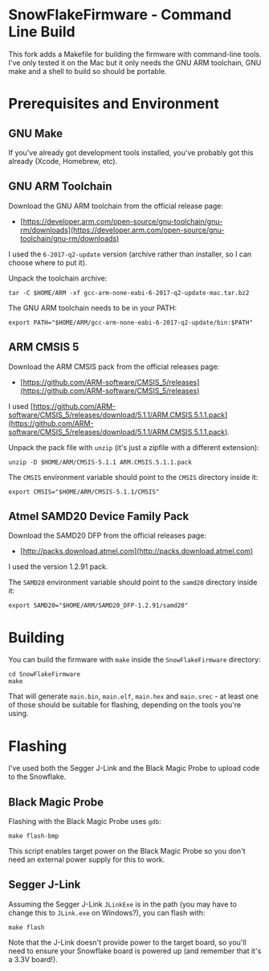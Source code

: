 # SnowFlakeFirmware - Command Line Build

This fork adds a Makefile for building the firmware with command-line tools.
I've only tested it on the Mac but it only needs the GNU ARM toolchain, GNU
make and a shell to build so should be portable.

# Prerequisites and Environment

## GNU Make

If you've already got development tools installed, you've probably got this
already (Xcode, Homebrew, etc).

## GNU ARM Toolchain

Download the GNU ARM toolchain from the official release page:

* [https://developer.arm.com/open-source/gnu-toolchain/gnu-rm/downloads](https://developer.arm.com/open-source/gnu-toolchain/gnu-rm/downloads)

I used the `6-2017-q2-update` version (archive rather than installer, so I can choose where to put it).

Unpack the toolchain archive:

    tar -C $HOME/ARM -xf gcc-arm-none-eabi-6-2017-q2-update-mac.tar.bz2

The GNU ARM toolchain needs to be in your PATH:

    export PATH="$HOME/ARM/gcc-arm-none-eabi-6-2017-q2-update/bin:$PATH"

## ARM CMSIS 5

Download the ARM CMSIS pack from the official releases page:

* [https://github.com/ARM-software/CMSIS_5/releases](https://github.com/ARM-software/CMSIS_5/releases)

I used [https://github.com/ARM-software/CMSIS_5/releases/download/5.1.1/ARM.CMSIS.5.1.1.pack](https://github.com/ARM-software/CMSIS_5/releases/download/5.1.1/ARM.CMSIS.5.1.1.pack).

Unpack the pack file with `unzip` (it's just a zipfile with a different extension):

    unzip -D $HOME/ARM/CMSIS-5.1.1 ARM.CMSIS.5.1.1.pack

The `CMSIS` environment variable should point to the `CMSIS` directory inside
it:

    export CMSIS="$HOME/ARM/CMSIS-5.1.1/CMSIS"

## Atmel SAMD20 Device Family Pack

Download the SAMD20 DFP from the official releases page:

* [http://packs.download.atmel.com](http://packs.download.atmel.com)

I used the version 1.2.91 pack.

The `SAMD20` environment variable should point to the `samd20` directory inside
it:

    export SAMD20="$HOME/ARM/SAMD20_DFP-1.2.91/samd20"

# Building

You can build the firmware with `make` inside the `SnowFlakeFirmware`
directory:

    cd SnowFlakeFirmware
    make

That will generate `main.bin`, `main.elf`, `main.hex` and `main.srec` - at
least one of those should be suitable for flashing, depending on the tools
you're using.

# Flashing

I've used both the Segger J-Link and the Black Magic Probe to upload code to
the Snowflake.

## Black Magic Probe

Flashing with the Black Magic Probe uses `gdb`:

    make flash-bmp

This script enables target power on the Black Magic Probe so you don't need an
external power supply for this to work.

## Segger J-Link

Assuming the Segger J-Link `JLinkExe` is in the path (you may have to change
this to `JLink.exe` on Windows?), you can flash with:

    make flash

Note that the J-Link doesn't provide power to the target board, so you'll need
to ensure your Snowflake board is powered up (and remember that it's a 3.3V
board!).
